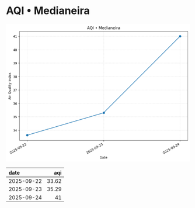 # AQI • Medianeira

![chart](/reports/img/2025-09-22_aqi.png)

| date       |   aqi |
|:-----------|------:|
| 2025-09-22 | 33.62 |
| 2025-09-23 | 35.29 |
| 2025-09-24 | 41    |
